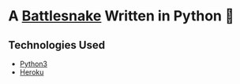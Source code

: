 # A [Battlesnake](http://play.battlesnake.com?utm_source=github&utm_medium=readme&utm_campaign=python_starter&utm_content=homepage) Written in Python 🐍

## Technologies Used

* [Python3](https://www.python.org/)
* [Heroku](https://www.heroku.com/)
